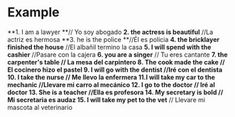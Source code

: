 Example
====
**1. I am a lawyer **// Yo soy abogado 
**2. the actress is beautiful** //La actriz es hermosa
**3. he is the police **//&#xC9;l es policia
**4. the bricklayer finished the house** //El alba&#xF1;il termino la casa
**5. I will spend with the cashier** //Pasare con la cajera
**6. you are a singer** // Tu eres cantante
**7. the carpenter&#x27;s table **// La mesa del carpintero
**8. The cook made the cake** // El cocinero hizo el pastel
**9. I will go with the dentist** //Ir&#xE9; con el dentista
**10. I take the nurse** // Me llevo la enfermera
**11.I will take my car to the mechanic** //Llevare mi carro al mec&#xE1;nico
**12. I go to the doctor** // Ir&#xE9; al doctor
**13. She is a teacher** //Ella es profesora
**14. My secretary is bold** // Mi secretaria es audaz
15.** I will take my pet to the vet** // Llevare mi mascota al veterinario

